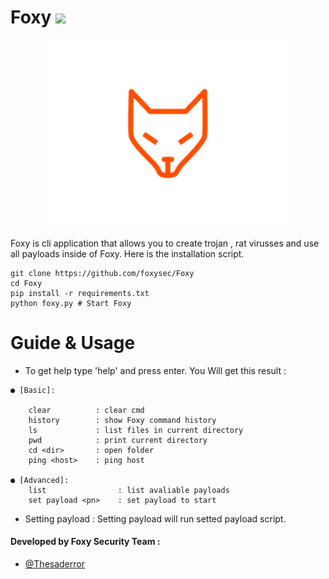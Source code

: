 # Foxy ![](https://visitor-badge.glitch.me/badge?page_id=foxysec.foxy)  

<div> 
  <p align="center">
    <img src="_assets/b_foxy.svg" width="400"> 
  </p>
</div>

Foxy is cli application that allows you to create trojan , rat virusses and use all payloads inside of Foxy. 
Here is the installation script.
```
git clone https://github.com/foxysec/Foxy
cd Foxy
pip install -r requirements.txt
python foxy.py # Start Foxy
```

# Guide & Usage
* To get help type 'help' and press enter. You Will get this result :
```
● [Basic]: 

    clear          : clear cmd
    history        : show Foxy command history
    ls             : list files in current directory
    pwd            : print current directory
    cd <dir>       : open folder
    ping <host>    : ping host

● [Advanced]:
    list                : list avaliable payloads
    set payload <pn>    : set payload to start 
```
* Setting payload : Setting payload will run setted payload script. 

#### **Developed by Foxy Security Team** :
* [@Thesaderror](https://github.com/Thesaderror)  
